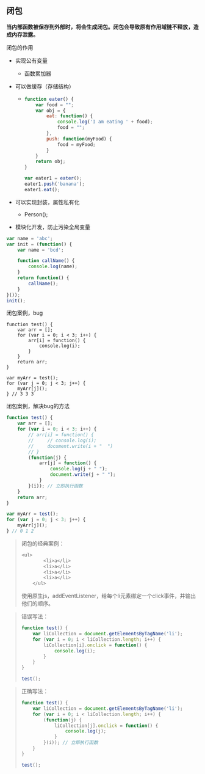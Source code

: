 ## 闭包

**当内部函数被保存到外部时，将会生成闭包。闭包会导致原有作用域链不释放，造成内存泄露。**



闭包的作用

- 实现公有变量

  - 函数累加器

- 可以做缓存（存储结构）

  - ```javascript
    function eater() {
        var food = "";
        var obj = {
            eat: function() {
                console.log('I am eating ' + food);
                food = "";
            },
            push: function(myFood) {
                food = myFood;
            }
        }
        return obj;
    }
    
    var eater1 = eater();
    eater1.push('banana');
    eater1.eat();
    ```

- 可以实现封装，属性私有化

  - Person();

- 模块化开发，防止污染全局变量
```javascript
var name = 'abc';
var init = (function() {
    var name = 'bcd';

    function callName() {
        console.log(name);
    }
    return function() {
        callName();
    }
}());
init();
```


闭包案例，bug

```javascirpt
function test() {
    var arr = [];
    for (var i = 0; i < 3; i++) {
        arr[i] = function() {
            console.log(i);
        }
    }
    return arr;
}

var myArr = test();
for (var j = 0; j < 3; j++) {
    myArr[j]();
} // 3 3 3
```

闭包案例，解决bug的方法

```javascript
function test() {
    var arr = [];
    for (var i = 0; i < 3; i++) {
        // arr[i] = function() {
        //     // console.log(i);
        //     document.write(i + "  ")
        // }
        (function(j) {
            arr[j] = function() {
                console.log(j + " ");
                document.write(j + " ");
            }
        }(i)); // 立即执行函数
    }
    return arr;
}

var myArr = test();
for (var j = 0; j < 3; j++) {
    myArr[j]();
} // 0 1 2
```


> 闭包的经典案例：
>
> ```javascript
> <ul>
>         <li>a</li>
>         <li>a</li>
>         <li>a</li>
>         <li>a</li>
>     </ul>
> ```
>
> 使用原生js，addEventListener，给每个li元素绑定一个click事件，并输出他们的顺序。

> 错误写法：
>
> ```javascript
> function test() {
>     var liCollection = document.getElementsByTagName('li');
>     for (var i = 0; i < liCollection.length; i++) {
>         liCollection[i].onclick = function() {
>             console.log(i);
>         }
>     }
> }
> 
> test();
> ```

> 正确写法：
>
> ```javascript
> function test() {
>     var liCollection = document.getElementsByTagName('li');
>     for (var i = 0; i < liCollection.length; i++) {
>         (function(j) {
>             liCollection[j].onclick = function() {
>                 console.log(j);
>             }
>         }(i)); // 立即执行函数
>     }
> }
> 
> test();
> ```
>
> 
